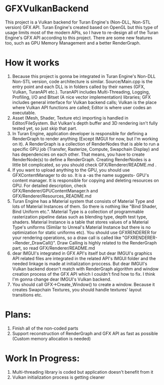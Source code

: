 # GFXVulkanBackend
This project is a Vulkan backend for Turan Engine's (Non-DLL, Non-STL version) GFX API. Turan Engine's created based on OpenGL but this type of usage limits most of the modern APIs, so I have to re-design all of the Turan Engine's GFX API according to this project. There are some new features too, such as GPU Memory Management and a better RenderGraph.

# How it works
1) Because this project is gonna be integrated in Turan Engine's Non-DLL Non-STL version, code architecture is similar. Source/Main.cpp is the entry point and each DLL is in folders called by their names (GFX, Vulkan, TuranAPI etc.). TuranAPI includes Multi-Threading, Logging, Profiling, I/O and Bitset (A nice vector<bool> implementation) libraries; GFX includes general interface for Vulkan backend calls; Vulkan is the place where Vulkan API functions are called; Editor is where user codes an executable.
2) Asset (Mesh, Shader, Texture etc) importing is handled in Editor/FileSystem. But Vulkan's depth buffer and 3D rendering isn't fully tested yet, so just skip that part.
3) In Turan Engine, application developer is responsible for defining a RenderGraph to render anything (Except IMGUI for now, but I'm working on it). A RenderGraph is a collection of RenderNodes that is able to run a specific GPU job (Transfer, Rasterize, Compute, Swapchain Display) and has dependencies on each other. That means, you have to create RenderNode(s) to define a RenderGraph. Creating RenderNodes is a little bit complicated, so you should check GFX/Renderer/README.md .
4) If you want to upload anything to the GPU, you should use GFXContentManager to do so. It is a -as the name suggests- GPU's content manager. It is responsible for copying and deleting resources on GPU. For detailed description, check GFX/Renderer/GPUContentManager.h and GFX/Renderer/Resources_README.md
5) Turan Engine has a Material system that consists of Material Type and lots of Material Instances of them. So there is nothing like "Bind Shader, Bind Uniform etc.". Material Type is a collection of programmable rasterization pipeline datas such as blending type, depth test type, shaders. Material Instance is a table that stores values of a Material Type's uniforms (Similar to Unreal's Material Instance but there is no optimization for static uniforms etc). You should use GFXRENDERER for your rendering operations, so a draw call is called like "GFXRENDERER->Render_DrawCall()". Draw Calling is highly related to the RenderGraph part, so read GFX/Renderer/README.md
6) dear IMGUI's integrated in GFX API's itself but dear IMGUI's graphics API related files are integrated in the related API's IMGUI folder and the needed linkage is made at initialization proccess. But dear IMGUI's Vulkan backend doesn't match with RenderGraph algorithm and window creation process of the GFX API which I couldn't find how to fix. I think I'm gonna change dear IMGUI's Vulkan backend.
7) You should call GFX->Create_Window() to create a window. Because it creates Swapchain Textures, you should handle textures' layout transitions etc.


# Plans:
1) Finish all of the non-coded parts
2) Support reconstruction of RenderGraph and GFX API as fast as possible (Custom memory allocation is needed)

# Work In Progress:
1) Multi-threading library is coded but application doesn't benefit from it
2) Vulkan initialization process is getting cleaner